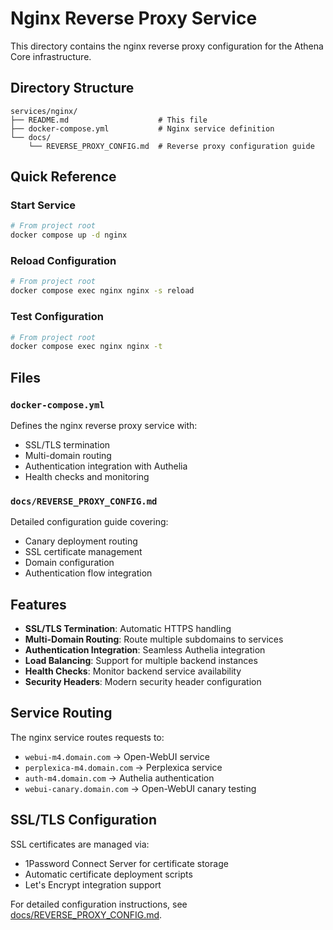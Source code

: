 # Nginx Reverse Proxy Service

This directory contains the nginx reverse proxy configuration for the Athena Core infrastructure.

## Directory Structure

```
services/nginx/
├── README.md                    # This file
├── docker-compose.yml           # Nginx service definition
└── docs/
    └── REVERSE_PROXY_CONFIG.md  # Reverse proxy configuration guide
```

## Quick Reference

### Start Service
```bash
# From project root
docker compose up -d nginx
```

### Reload Configuration
```bash
# From project root
docker compose exec nginx nginx -s reload
```

### Test Configuration
```bash
# From project root
docker compose exec nginx nginx -t
```

## Files

### `docker-compose.yml`
Defines the nginx reverse proxy service with:
- SSL/TLS termination
- Multi-domain routing
- Authentication integration with Authelia
- Health checks and monitoring

### `docs/REVERSE_PROXY_CONFIG.md`
Detailed configuration guide covering:
- Canary deployment routing
- SSL certificate management
- Domain configuration
- Authentication flow integration

## Features

- **SSL/TLS Termination**: Automatic HTTPS handling
- **Multi-Domain Routing**: Route multiple subdomains to services
- **Authentication Integration**: Seamless Authelia integration
- **Load Balancing**: Support for multiple backend instances  
- **Health Checks**: Monitor backend service availability
- **Security Headers**: Modern security header configuration

## Service Routing

The nginx service routes requests to:
- `webui-m4.domain.com` → Open-WebUI service
- `perplexica-m4.domain.com` → Perplexica service  
- `auth-m4.domain.com` → Authelia authentication
- `webui-canary.domain.com` → Open-WebUI canary testing

## SSL/TLS Configuration

SSL certificates are managed via:
- 1Password Connect Server for certificate storage
- Automatic certificate deployment scripts
- Let's Encrypt integration support

For detailed configuration instructions, see [docs/REVERSE_PROXY_CONFIG.md](docs/REVERSE_PROXY_CONFIG.md).
